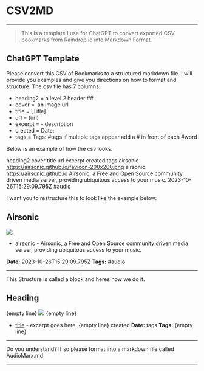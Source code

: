 # CSV2MD 
---

>This is a template I use for ChatGPT to convert exported CSV bookmarks from Raindrop.io into Markdown Format.

## ChatGPT Template

Please convert this CSV of Bookmarks to a structured markdown file. I will provide you examples and give you directions on how to format and structure. The csv file has 7 columns.

- heading2 = a level 2 header ##
- cover = ![]() an image url 
- title = [Title]
- url = (url)
- excerpt = - description 
- created = Date: 
- tags = Tags: #tags if multiple tags appear add a # in front of each #word

Below is an example of how the csv looks.

heading2	cover	title	url	excerpt	created	tags
airsonic	https://airsonic.github.io/favicon-200x200.png	airsonic	https://airsonic.github.io	Airsonic, a Free and Open Source community driven media server, providing ubiquitous access to your music.	2023-10-26T15:29:09.795Z	#audio

I want you to restructure this to look like the example below:

## Airsonic

![](https://airsonic.github.io/favicon-200x200.png)

- [airsonic](https://airsonic.github.io) - Airsonic, a Free and Open Source community driven media server, providing ubiquitous access to your music.	

**Date:** 2023-10-26T15:29:09.795Z
**Tags:** #audio

---

This Structure is called a block and heres how we do it.

## Heading

{empty line}
![](cover)
{empty line}
- [title](url) - excerpt goes here.
{empty line}
created **Date:** 
tags **Tags:** 
{empty line}
---

Do you understand? If so please format into a markdown file called AudioMarx.md

---
